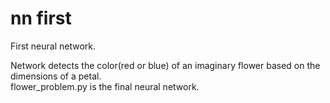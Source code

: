 # nn first

First neural network.

Network detects the color(red or blue) of an imaginary flower based on the dimensions of a petal.\
flower_problem.py is the final neural network.
